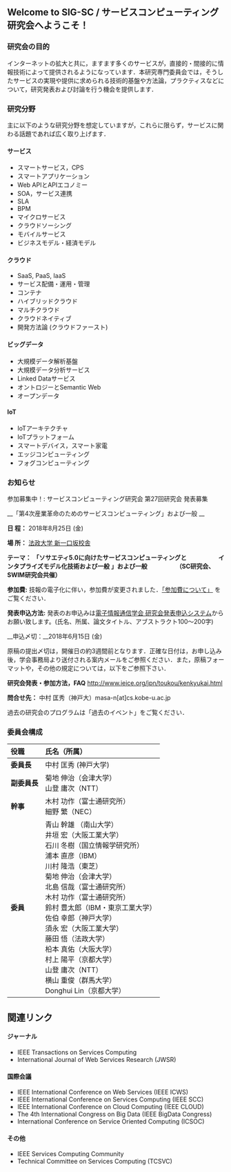 ## Welcome to SIG-SC / サービスコンピューティング研究会へようこそ！

### 研究会の目的
インターネットの拡大と共に，ますます多くのサービスが，直接的・間接的に情報技術によって提供されるようになっています．本研究専門委員会では，そうしたサービスの実現や提供に求められる技術的基盤や方法論，プラクティスなどについて，研究発表および討論を行う機会を提供します．

### 研究分野
主に以下のような研究分野を想定していますが，これらに限らず，サービスに関わる話題であれば広く取り上げます．

#### サービス
- スマートサービス，CPS
- スマートアプリケーション
- Web APIとAPIエコノミー
- SOA，サービス連携
- SLA
- BPM
- マイクロサービス
- クラウドソーシング
- モバイルサービス
- ビジネスモデル・経済モデル

#### クラウド
- SaaS, PaaS, IaaS
- サービス配備・運用・管理
- コンテナ
- ハイブリッドクラウド
- マルチクラウド
- クラウドネイティブ
- 開発方法論 (クラウドファースト)

#### ビッグデータ
- 大規模データ解析基盤
- 大規模データ分析サービス
- Linked Dataサービス
- オントロジーとSemantic Web
- オープンデータ

#### IoT
- IoTアーキテクチャ
- IoTプラットフォーム
- スマートデバイス，スマート家電
- エッジコンピューティング
- フォグコンピューティング

### お知らせ
参加募集中！: サービスコンピューティング研究会 第27回研究会 発表募集

__「第4次産業革命のためのサービスコンピューティング」および一般 __

__日 程：__ 2018年8月25日 (金)

__場 所：__ [法政大学 新一口坂校舎](http://www.im.i.hosei.ac.jp/contact/access/)

__テーマ：__ __「ソサエティ5.0に向けたサービスコンピューティングと
　　　　　インタプライズモデル化技術および一般 」および一般
　　　　　（SC研究会、SWIM研究会共催）__
     
__参加費:__ 技報の電子化に伴い，参加費が変更されました．[「参加費について」](https://www.ieice.org/ken/user/index.php?cmd=participation&tgs_regid=0964837c02da4e08b2d163fca5e76f6a3ad2a664adaf3e8eb30c1a856343d0d0) をご覧ください．

__発表申込方法:__ 発表のお申込みは[電子情報通信学会 研究会発表申込システム](https://www.ieice.org/ken/program/index.php?instsoc=IEICE-D&tgid=IEICE-SC&year=0&region=0&sch1=1&schkey=&pnum=0&psize=2&psort=0&layout=&lang=&term=&pskey=&ps1=1&ps2=1&ps3=1&ps4=1&ps5=1&search_mode=)からお願い致します。(氏名、所属、論文タイトル、アブストラクト100〜200字)

__申込〆切：__2018年6月15日 (金)

原稿の提出〆切は，開催日の約3週間前となります．正確な日付は，お申し込み後，学会事務局より送付される案内メールをご参照ください．また，原稿フォーマットや，その他の規定については，以下をご参照下さい．

__研究会発表・参加方法，FAQ__ http://www.ieice.org/jpn/toukou/kenkyukai.html

__問合せ先：__ 中村 匡秀（神戸大）masa-n[at]cs.kobe-u.ac.jp

過去の研究会のプログラムは「過去のイベント」をご覧ください．


### 委員会構成
|役職|氏名（所属）|
|:---------|:----------|
|__委員長__|中村 匡秀 (神戸大学)|
|__副委員長__|菊地 伸治（会津大学）<br> 山登 庸次（NTT）|
|__幹事__|木村 功作（富士通研究所）<br> 細野 繁（NEC）|
|__委員__|青山 幹雄 （南山大学）<br>井垣 宏（大阪工業大学）<br>石川 冬樹（国立情報学研究所）<br>浦本 直彦（IBM）<br>川村 隆浩（東芝）<br>菊地 伸治（会津大学）<br>北島 信哉（富士通研究所）<br>木村 功作（富士通研究所）<br>鈴村 豊太郎（IBM・東京工業大学）<br>佐伯 幸郎（神戸大学）<br>須永 宏（大阪工業大学）<br>藤田 悟（法政大学）<br>柗本 真佑（大阪大学）<br>村上 陽平（京都大学）<br>山登 庸次（NTT）<br>横山 重俊（群馬大学）<br>Donghui Lin（京都大学）|

## 関連リンク
#### ジャーナル
- IEEE Transactions on Services Computing
- International Journal of Web Services Research (JWSR)

#### 国際会議
- IEEE International Conference on Web Services (IEEE ICWS)
- IEEE International Conference on Services Computing (IEEE SCC)
- IEEE International Conference on Cloud Computing (IEEE CLOUD)
- The 4th International Congress on Big Data (IEEE BigData Congress)
- International Conference on Service Oriented Computing (ICSOC)

#### その他
- IEEE Services Computing Community
- Technical Committee on Services Computing (TCSVC)






